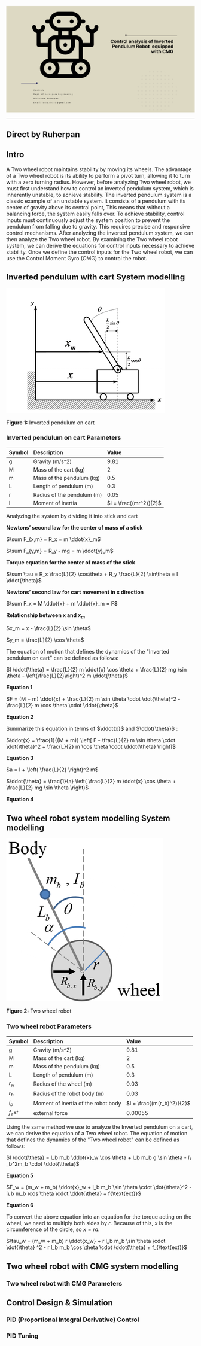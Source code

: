
![RCTVC](Image/Main_page.png)
***
## Direct by Ruherpan

## Intro

A Two wheel robot maintains stability by moving its wheels. The advantage of a Two wheel robot is its ability to perform a pivot turn, allowing it to turn with a zero turning radius. However, before analyzing Two wheel robot, we must first understand how to control an inverted pendulum system, which is inherently unstable, to achieve stability. The inverted
pendulum system is a classic example of an unstable system. It consists of a pendulum with its center of gravity above its central point, This means that without a balancing force, the system easily falls over. To achieve stability, control inputs must continuously adjust the system position to prevent the pendulum from falling due to gravity. This requires precise and responsive control mechanisms. After analyzing the inverted pendulum system, we can then analyze the Two wheel robot. By examining the Two wheel robot system, we can derive the equations for control inputs necessary to achieve stability. Once we define the control inputs for the Two wheel robot, we can use the Control Moment Gyro (CMG) to control the robot.

## Inverted pendulum with cart System modelling
![RCTVC](Image/Inverted_pendulum_with_cart.png)

**Figure 1:** Inverted pendulum on cart

### Inverted pendulum on cart Parameters

|Symbol|Description|Value|
|:---|:---|:---|
|g|Gravity (m/s^2)|9.81|
|M|Mass of the cart (kg)|2|
|m|Mass of the pendulum (kg)|0.5|
|L|Length of pendulum (m)|0.3|
|r|Radius of the pendulum (m)|0.05|
|I|Moment of inertia|$I = \frac{(mr^2)}{2}$|

Analyzing the system by dividing it into stick and cart

**Newtons’ second law for the center of mass of a stick**

$\sum F_{x,m} = R_x = m \ddot{x}_m$

$\sum F_{y,m} = R_y - mg = m \ddot{y}_m$

**Torque equation for the center of mass of the stick**

$\sum \tau = R_x \frac{L}{2} \cos\theta + R_y \frac{L}{2} \sin\theta = I \ddot{\theta}$

**Newtons’ second law for cart movement in x direction**

$\sum F_x = M \ddot{x} + m \ddot{x}_m = F$

**Relationship between x and $x_m$**

$x_m = x - \frac{L}{2} \sin \theta$

$y_m = \frac{L}{2} \cos \theta$

The equation of motion that defines the dynamics of the "Inverted pendulum on cart" can be defined as follows: 

$I \ddot{\theta} = \frac{L}{2} m \ddot{x} \cos \theta + \frac{L}{2} mg \sin \theta - \left(\frac{L}{2}\right)^2 m \ddot{\theta}$

**Equation 1**

$F = (M + m) \ddot{x} + \frac{L}{2} m \sin \theta \cdot \dot{\theta}^2 - \frac{L}{2} m \cos \theta \cdot \ddot{\theta}$

**Equation 2**

Summarize this equation in terms of $\ddot{x}$ and $\ddot{\theta}$ :

$\ddot{x} = \frac{1}{(M + m)} \left[ F - \frac{L}{2} m \sin \theta \cdot \dot{\theta}^2 + \frac{L}{2} m \cos \theta \cdot \ddot{\theta} \right]$

**Equation 3**

$a = I + \left( \frac{L}{2} \right)^2 m$

$\ddot{\theta} = \frac{1}{a} \left( \frac{L}{2} m \ddot{x} \cos \theta + \frac{L}{2} mg \sin \theta \right)$

**Equation 4**

## Two wheel robot system modelling System modelling

![RCTVC](Image/Two_wheel_robot.png)

**Figure 2:** Two wheel robot

### Two wheel robot Parameters

|Symbol|Description|Value|
|:---|:---|:---|
|g|Gravity (m/s^2)|9.81|
|M|Mass of the cart (kg)|2|
|m|Mass of the pendulum (kg)|0.5|
|L|Length of pendulum (m)|0.3|
|$r_w$|Radius of the wheel (m)|0.03|
|$r_b$|Radius of the robot body (m)|0.03|
|$I_b$|Moment of inertia of the robot body|$I = \frac{(m(r_b)^2)}{2}$|
|$f_ext$|external force|0.00055|

Using the same method we use to analyze the Inverted pendulum on a cart, we can derive the equation of a Two wheel robot. The equation of motion that defines the dynamics of the "Two wheel robot" can be defined as follows:

$I \ddot{\theta} = l_b m_b \ddot{x}_w \cos \theta + l_b m_b g \sin \theta - l\ _b^2m_b \cdot \ddot{\theta}$

**Equation 5**

$F_w = (m_w + m_b) \ddot{x}_w + l_b m_b \sin \theta \cdot \dot{\theta}^2 - l\ b m_b \cos \theta \cdot \ddot{\theta} + f{\text{ext}}$

**Equation 6**

To convert the above equation into an equation for the torque acting on the wheel, we need to multiply both sides by $r$. Because of this, $x$ is the circumference of the circle, so $x=ra$.

$\tau_w = (m_w + m_b) r \ddot{x_w} + r l_b m_b \sin \theta \cdot \dot{\theta} ^2 - r l_b m_b \cos \theta \cdot \ddot{\theta} + f_{\text{ext}}$



## Two wheel robot with CMG system modelling

### Two wheel robot with CMG Parameters


## Control Design & Simulation


### PID (Proportional Integral Derivative) Control

### PID Tuning


